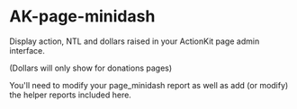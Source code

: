 # AK-page-minidash

Display action, NTL and dollars raised in your ActionKit page admin interface.

(Dollars will only show for donations pages)

You'll need to modify your page_minidash report as well as add (or modify) the helper reports included here.
